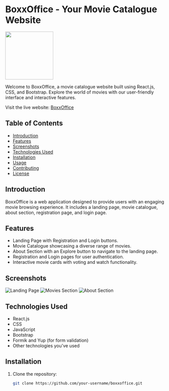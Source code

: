 # BoxxOffice - Your Movie Catalogue Website

<img width="151" alt="" src="https://github.com/Kuboxxoffice logomarAbhay98/Boxxoffice/assets/92244303/8f4719c5-4648-4c58-87aa-b1f81bf32d04">


Welcome to BoxxOffice, a movie catalogue website built using React.js, CSS, and Bootstrap. Explore the world of movies with our user-friendly interface and interactive features.

Visit the live website: [BoxxOffice](https://boxxoffice.netlify.app/)

## Table of Contents
- [Introduction](#introduction)
- [Features](#features)
- [Screenshots](#screenshots)
- [Technologies Used](#technologies-used)
- [Installation](#installation)
- [Usage](#usage)
- [Contributing](#contributing)
- [License](#license)

## Introduction
BoxxOffice is a web application designed to provide users with an engaging movie browsing experience. It includes a landing page, movie catalogue, about section, registration page, and login page.

## Features
- Landing Page with Registration and Login buttons.
- Movie Catalogue showcasing a diverse range of movies.
- About Section with an Explore button to navigate to the landing page.
- Registration and Login pages for user authentication.
- Interactive movie cards with voting and watch functionality.

## Screenshots
![Landing Page](link-to-landing-page-screenshot)
![Movies Section](link-to-movies-section-screenshot)
![About Section](link-to-about-section-screenshot)

## Technologies Used
- React.js
- CSS
- JavaScript
- Bootstrap
- Formik and Yup (for form validation)
- Other technologies you've used

## Installation
1. Clone the repository:
   ```bash
   git clone https://github.com/your-username/boxxoffice.git

